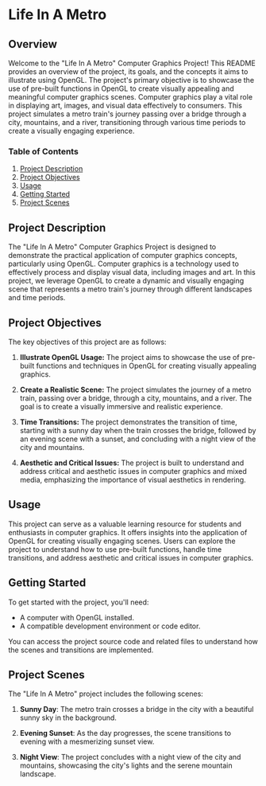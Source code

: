 # Life In A Metro

## Overview

Welcome to the "Life In A Metro" Computer Graphics Project! This README provides an overview of the project, its goals, and the concepts it aims to illustrate using OpenGL. The project's primary objective is to showcase the use of pre-built functions in OpenGL to create visually appealing and meaningful computer graphics scenes. Computer graphics play a vital role in displaying art, images, and visual data effectively to consumers. This project simulates a metro train's journey passing over a bridge through a city, mountains, and a river, transitioning through various time periods to create a visually engaging experience.

### Table of Contents

1. [Project Description](#project-description)
2. [Project Objectives](#project-objectives)
3. [Usage](#usage)
4. [Getting Started](#getting-started)
5. [Project Scenes](#project-scenes)

## Project Description

The "Life In A Metro" Computer Graphics Project is designed to demonstrate the practical application of computer graphics concepts, particularly using OpenGL. Computer graphics is a technology used to effectively process and display visual data, including images and art. In this project, we leverage OpenGL to create a dynamic and visually engaging scene that represents a metro train's journey through different landscapes and time periods.

## Project Objectives

The key objectives of this project are as follows:

1. **Illustrate OpenGL Usage:** The project aims to showcase the use of pre-built functions and techniques in OpenGL for creating visually appealing graphics.

2. **Create a Realistic Scene:** The project simulates the journey of a metro train, passing over a bridge, through a city, mountains, and a river. The goal is to create a visually immersive and realistic experience.

3. **Time Transitions:** The project demonstrates the transition of time, starting with a sunny day when the train crosses the bridge, followed by an evening scene with a sunset, and concluding with a night view of the city and mountains.

4. **Aesthetic and Critical Issues:** The project is built to understand and address critical and aesthetic issues in computer graphics and mixed media, emphasizing the importance of visual aesthetics in rendering.

## Usage

This project can serve as a valuable learning resource for students and enthusiasts in computer graphics. It offers insights into the application of OpenGL for creating visually engaging scenes. Users can explore the project to understand how to use pre-built functions, handle time transitions, and address aesthetic and critical issues in computer graphics.

## Getting Started

To get started with the project, you'll need:

- A computer with OpenGL installed.
- A compatible development environment or code editor.

You can access the project source code and related files to understand how the scenes and transitions are implemented.

## Project Scenes

The "Life In A Metro" project includes the following scenes:

1. **Sunny Day**: The metro train crosses a bridge in the city with a beautiful sunny sky in the background.

2. **Evening Sunset**: As the day progresses, the scene transitions to evening with a mesmerizing sunset view.

3. **Night View**: The project concludes with a night view of the city and mountains, showcasing the city's lights and the serene mountain landscape.
